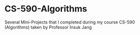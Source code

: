 # CS-590-Algorithms
Several Mini-Projects that I completed during my course CS-590 (Algorithms) taken by Professor Insuk Jang
